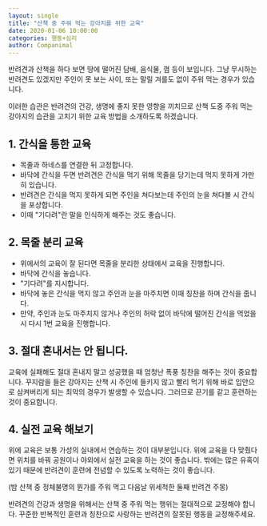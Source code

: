 ```yaml
---
layout: single
title: "산책 중 주워 먹는 강아지를 위한 교육"
date: 2020-01-06 10:00:00
categories: 행동+심리
author: Companimal
---
```


반려견과 산책을 하다 보면 땅에 떨어진 담배, 음식물, 껌 등이 보입니다. 그냥 무시하는 반려견도 있겠지만 주인이 못 보는 사이, 또는 말릴 겨를도 없이 주워 먹는 경우가 있습니다.

이러한 습관은 반려견의 건강, 생명에 좋지 못한 영향을 끼치므로 산책 도중 주워 먹는 강아지의 습관을 고치기 위한 교육 방법을 소개하도록 하겠습니다.

## 1. 간식을 통한 교육

- 목줄과 하네스를 연결한 뒤 고정합니다.
- 바닥에 간식을 두면 반려견은 간식을 먹기 위해 목줄을 당기는데 먹지 못하게 가만히 있습니다.
- 반려견은 간식을 먹지 못하게 되면 주인을 쳐다보는데 주인의 눈을 쳐다볼 시 간식을 포상합니다.
- 이때 "기다려"란 말을 인식하게 해주는 것도 좋습니다.

## 2. 목줄 분리 교육

- 위에서의 교육이 잘 된다면 목줄을 분리한 상태에서 교육을 진행합니다.
- 바닥에 간식을 놓습니다.
- "기다려"를 지시합니다.
- 바닥에 놓은 간식을 먹지 않고 주인과 눈을 마주치면 이때 칭찬을 하며 간식을 줍니다.
- 만약, 주인과 눈도 마주치지 않거나 주인의 허락 없이 바닥에 떨어진 간식을 먹었을 시 다시 1번 교육을 진행합니다.

## 3. 절대 혼내서는 안 됩니다.

교육에 실패해도 절대 혼내지 말고 성공했을 때 엄청난 폭풍 칭찬을 해주는 것이 중요합니다. 꾸지람을 들은 강아지는 산책 시 주인에 들키지 않고 빨리 먹기 위해 바로 입안으로 삼켜버리게 되는 최악의 경우가 발생할 수 있습니다. 그러므로 끈기를 같고 훈련하는 것이 중요합니다.

## 4. 실전 교육 해보기

위에 교육은 보통 가성의 실내에서 연습하는 것이 대부분입니다. 위에 교육을 다 맞췄다면 위치를 바꿔 공원이나 야외에서 실전 교육을 하는 것이 좋습니다. 밖에는 많은 유혹이 있기 때문에 반려견이 훈련에 전념할 수 있도록 노력하는 것이 좋습니다.

(밤 산책 중 정체불명의 뭔가를 주워 먹고 다음날 위세척한 둘째 반려견 주몽)

반려견의 건강과 생명을 위해서는 산책 중 주워 먹는 행위는 절대적으로 교정해야 합니다. 꾸준한 반복적인 훈련과 칭찬으로 사랑하는 반려견의 잘못된 행동을 교정해주세요.
